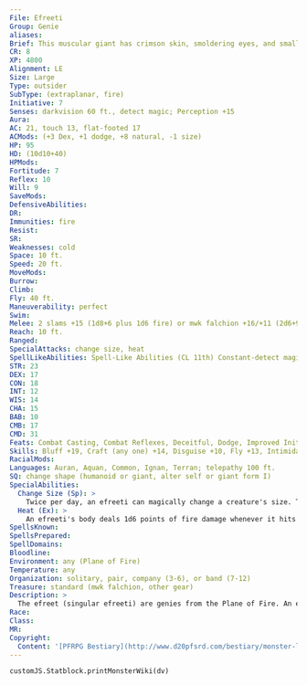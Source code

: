 ```yaml
---
File: Efreeti
Group: Genie
aliases: 
Brief: This muscular giant has crimson skin, smoldering eyes, and small black horns. Smoke rises in curls from its flesh.
CR: 8
XP: 4800
Alignment: LE
Size: Large
Type: outsider
SubType: (extraplanar, fire)
Initiative: 7
Senses: darkvision 60 ft., detect magic; Perception +15
Aura: 
AC: 21, touch 13, flat-footed 17
ACMods: (+3 Dex, +1 dodge, +8 natural, -1 size)
HP: 95
HD: (10d10+40)
HPMods: 
Fortitude: 7
Reflex: 10
Will: 9
SaveMods: 
DefensiveAbilities: 
DR: 
Immunities: fire
Resist: 
SR: 
Weaknesses: cold
Space: 10 ft.
Speed: 20 ft.
MoveMods: 
Burrow: 
Climb: 
Fly: 40 ft.
Maneuverability: perfect
Swim: 
Melee: 2 slams +15 (1d8+6 plus 1d6 fire) or mwk falchion +16/+11 (2d6+9/18-20)
Reach: 10 ft.
Ranged: 
SpecialAttacks: change size, heat
SpellLikeAbilities: Spell-Like Abilities (CL 11th) Constant-detect magic At Will-plane shift (willing targets to elemental planes, Astral Plane, or Material Plane only), produce flame, pyrotechnics (DC 14), scorching ray 3/day-invisibility, quickened scorching ray, wall of fire (DC 16) 1/day-grant up to 3 wishes (to nongenies only), gaseous form, permanent image (DC 18)
STR: 23
DEX: 17
CON: 18
INT: 12
WIS: 14
CHA: 15
BAB: 10
CMB: 17
CMD: 31
Feats: Combat Casting, Combat Reflexes, Deceitful, Dodge, Improved InitiativeB, Quicken Spell-Like Ability (scorching ray)
Skills: Bluff +19, Craft (any one) +14, Disguise +10, Fly +13, Intimidate +15, Perception +15, Sense Motive +15, Spellcraft +14, Stealth +8
RacialMods: 
Languages: Auran, Aquan, Common, Ignan, Terran; telepathy 100 ft.
SQ: change shape (humanoid or giant, alter self or giant form I)
SpecialAbilities:
  Change Size (Sp): >
    Twice per day, an efreeti can magically change a creature's size. This works just like an enlarge person or reduce person spell (the efreeti chooses when using the ability), except that the ability can work on the efreeti. A DC 13 Fortitude save negates the effect. The save DC is Charisma-based. This is the equivalent of a 2nd-level spell.
  Heat (Ex): >
    An efreeti's body deals 1d6 points of fire damage whenever it hits in melee, or in each round it grapples.
SpellsKnown: 
SpellsPrepared: 
SpellDomains: 
Bloodline: 
Environment: any (Plane of Fire)
Temperature: any
Organization: solitary, pair, company (3-6), or band (7-12)
Treasure: standard (mwk falchion, other gear)
Description: >
  The efreet (singular efreeti) are genies from the Plane of Fire. An efreeti stands about 12 feet tall and weighs about 2,000 pounds. Efreet have few allies among geniekind. They certainly hate djinn, and attack them on sight. They hold an equally strong enmity for marids, and view the jann as frail and weak. Efreet often work closely with shaitans, yet even then alliances are temporary at best. A small percentage of efreet are noble. Noble efreet, often called maliks, have 13 Hit Dice and gain the following spell-like abilities: 3/day-fireball, heat metal; 1/day-greater invisibility, pyroclastic storm (as ice storm, with fire instead of cold damage). A noble efreeti's caster level for its spell-like abilities is 15th. Noble efreet are CR 10.
Race: 
Class: 
MR: 
Copyright:
  Content: '[PFRPG Bestiary](http://www.d20pfsrd.com/bestiary/monster-listings/outsiders/genie/efreeti)'
---
```

```dataviewjs
customJS.Statblock.printMonsterWiki(dv)
```

